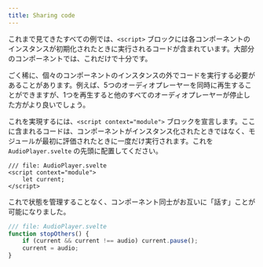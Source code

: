 ```yaml
---
title: Sharing code
---
```


これまで見てきたすべての例では、`<script>` ブロックには各コンポーネントのインスタンスが初期化されたときに実行されるコードが含まれています。大部分のコンポーネントでは、これだけで十分です。

ごく稀に、個々のコンポーネントのインスタンスの外でコードを実行する必要があることがあります。例えば、5つのオーディオプレーヤーを同時に再生することができますが、1つを再生すると他のすべてのオーディオプレーヤーが停止した方がより良いでしょう。

これを実現するには、`<script context="module">` ブロックを宣言します。ここに含まれるコードは、コンポーネントがインスタンス化されたときではなく、モジュールが最初に評価されたときに一度だけ実行されます。これを `AudioPlayer.svelte` の先頭に配置してください。

```svelte
/// file: AudioPlayer.svelte
<script context="module">
	let current;
</script>
```

これで状態を管理することなく、コンポーネント同士がお互いに「話す」ことが可能になりました。

```js
/// file: AudioPlayer.svelte
function stopOthers() {
	if (current && current !== audio) current.pause();
	current = audio;
}
```
